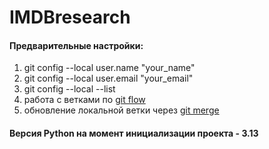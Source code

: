 # IMDBresearch

#### Предварительные настройки:

1. git config --local user.name "your_name"
2. git config --local user.email "your_email"
3. git config --local --list
4. работа с ветками по <a href="https://www.atlassian.com/git/tutorials/comparing-workflows/gitflow-workflow">git
   flow</a>
5. обновление локальной ветки через <a href="https://www.atlassian.com/git/tutorials/using-branches/git-merge">git
   merge</a>

#### Версия Python на момент инициализации проекта - 3.13